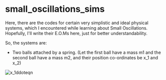 # small_oscillations_sims

Here, there are the codes for certain very simplistic and ideal physical systems, which I encountered while learning about Small Oscillations. 
Hopefully, I'll write their E.O.Ms here, just for better understandability.

So, the systems are:
- Two balls attached by a spring. (Let the first ball have a mass m1 and the second ball have a mass m2, and their position co-ordinates be x_1 and x_2)

![x_1ddoteqn](https://latex.codecogs.com/gif.latex?\ddot{x}_1=\dfrac{k}{m_1}((x_1&space;-&space;x_{01})&space;-&space;(x_2-x_{02})))
